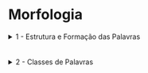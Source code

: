 <h1>Morfologia</h1>

<details><summary>1 - Estrutura e Formação das Palavras</summary>
<a href="https://www.youtube.com/watch?v=U_nRXQh5L40" target="_blank">1 - Formação de Palavras por Composição [Prof Noslen]</a> <br><br>
<a href="https://www.youtube.com/watch?v=98qXxXx51T0" target="_blank">2 - Formação de Palavras por Derivação [Prof Noslen]</a> <br><br>
<a href="https://www.youtube.com/watch?v=SZK3CZk16DI" target="_blank">1 - QUESTÕES - Exercícios de morfologia - [Prof Noslen]</a> <br><br>
<a href="https://www.youtube.com/watch?v=E5OUSCfUpTU" target="_blank">2 - QUESTÕES - FORMAÇÃO DE PALAVRAS – EXERCÍCIOS</a> <br><br>
</details> <br><br>

<details><summary>2 - Classes de Palavras</summary>
<details><summary>1 - Substantivo</summary>
<a href="https://www.youtube.com/watch?v=8iXiBgCnGv4" target="_blank">1 - Substantivo [Prof Noslen]</a> <br><br>
<a href="https://www.youtube.com/watch?v=aTEbtaiZgnM&t=2s" target="_blank">1 - QUESTÕES - Exercícios de Substantivos [Prof Noslen]</a> <br><br>
<a href="https://www.youtube.com/watch?v=tae9srnBMvE" target="_blank">2 - QUESTÕES - SUBSTANTIVOS 40 Questões</a> <br><br>
</details> <br><br>

<details><summary>2 - Adjetivo</summary>
<a href="https://www.youtube.com/watch?v=2d6PW3xp2pA" target="_blank">1 - Adjetivo [Prof Noslen]</a> <br><br>
<a href="https://www.youtube.com/watch?v=p9smkjxVz-4&t=2s" target="_blank">1 - QUESTÕES - Exercícios de Adjetivos [Prof Noslen]</a> <br><br>
<a href="https://www.youtube.com/watch?v=_YlHJAxkOyY" target="_blank">2 - QUESTÕES - Adjetivos | Aula Completa</a> <br><br>
<a href="https://www.youtube.com/watch?v=HMXL2S44rTc" target="_blank">2 - QUESTÕES - Exercícios de Adjetivos</a> <br><br>
</details> <br><br>

<details><summary>3 - Advérbio</summary>
<a href="https://www.youtube.com/watch?v=eoZ0aEJQACg" target="_blank">1 - Advérbio [Prof Noslen]</a> <br><br>
<a href="https://www.youtube.com/watch?v=Ilt5523lBqg" target="_blank">1 - QUESTÕES - Exercícios de Advérbio [Prof Noslen]</a> <br><br>
<a href="https://www.youtube.com/watch?v=ozqrC-yyves&t=1s" target="_blank">2 - QUESTÕES - Advérbios| Aula Completa | 100 Questões</a> <br><br>
</details> <br><br>

<details><summary>4 - Numeral | 5 - Artigo</summary>
<a href="https://www.youtube.com/watch?v=lkxc-hStcuE" target="_blank">1 - Numeral - Artigo [Prof Noslen]</a> <br><br>
<a href="https://www.youtube.com/watch?v=97jXavmrOSo" target="_blank">1 - QUESTÕES - Exercícios Numeral</a> <br><br>
<a href="https://www.youtube.com/watch?v=ziOFBlj8Utc" target="_blank">2 - QUESTÕES - Exercícios Artigos</a> <br><br>
</details> <br><br>

<details><summary>6 - Pronome</summary>
<a href="https://www.youtube.com/watch?v=PQRdgiIutrE" target="_blank">1 - Pronomes - Aula 1 [Prof Noslen]</a> <br><br>
<a href="https://www.youtube.com/watch?v=cZ3MmXT0uys" target="_blank">2 - Pronomes - Aula 2 [Prof Noslen]</a> <br><br>
<a href="https://www.youtube.com/watch?v=ocwqxQmGHuU" target="_blank">3 - Pronomes - Aula 3 [Prof Noslen]</a> <br><br>
<a href="https://www.youtube.com/watch?v=VJyINs-h_PE" target="_blank">1 - QUESTÕES - Exercícios de Pronomes [Prof Noslen]</a> <br><br>
<a href="https://www.youtube.com/watch?v=DQBq4ieHmJw" target="_blank">2 - QUESTÕES - Pronomes | Aula Completa</a> <br><br>
</details> <br><br>

<details><summary>7 - Interjeição | 8 - Conjunção | 9 - Preposição</summary>
<a href="https://www.youtube.com/watch?v=KHnQPc99FNA" target="_blank">1 - Interjeição, Conjunção e Preposição ♫ Paródia Show das Poderosas [Prof Noslen]</a> <br><br>
<a href="https://www.youtube.com/watch?v=J5OBbKkK9aw" target="_blank">3 - QUESTÕES - Exercícios de Preposição feat. Ivys Urquiza (Física Total)[Prof Noslen]</a> <br><br>
<a href="https://www.youtube.com/watch?v=AGoRgpivCwM" target="_blank">2 - QUESTÕES - Exercícios de Conjunção [Prof Noslen]</a> <br><br>
</details> <br><br>

<details><summary>10 - Verbo</summary>
<a href="https://www.youtube.com/watch?v=T8MB4vzTAv4" target="_blank">1 - Verbo - Aula 1 [Prof Noslen]</a> <br><br>
<a href="https://www.youtube.com/watch?v=vvXx5hGeqKA" target="_blank">2 - Verbo - Aula 2 [Prof Noslen]</a> <br><br>
<a href="https://www.youtube.com/watch?v=7SKBGQC_mOw" target="_blank">1 - QUESTÕES - Exercícios de verbo [Prof Noslen]</a> <br><br>
<a href="https://www.youtube.com/watch?v=DG4gRjH-uHs" target="_blank">2 - QUESTÕES - Português - Questões Vunesp - Verbos - Prof. Andresan Machado</a> <br><br>
</details> <br><br>

